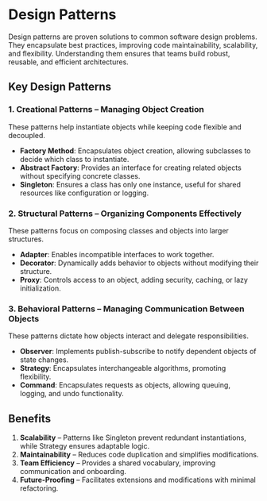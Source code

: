 # Design Patterns

Design patterns are proven solutions to common software design problems. They encapsulate best practices, improving code maintainability, scalability, and flexibility. Understanding them ensures that teams build robust, reusable, and efficient architectures.

## Key Design Patterns

### 1. Creational Patterns – Managing Object Creation

These patterns help instantiate objects while keeping code flexible and decoupled.

- **Factory Method**: Encapsulates object creation, allowing subclasses to decide which class to instantiate.
- **Abstract Factory**: Provides an interface for creating related objects without specifying concrete classes.
- **Singleton**: Ensures a class has only one instance, useful for shared resources like configuration or logging.

### 2. Structural Patterns – Organizing Components Effectively

These patterns focus on composing classes and objects into larger structures.

- **Adapter**: Enables incompatible interfaces to work together.
- **Decorator**: Dynamically adds behavior to objects without modifying their structure.
- **Proxy**: Controls access to an object, adding security, caching, or lazy initialization.

### 3. Behavioral Patterns – Managing Communication Between Objects

These patterns dictate how objects interact and delegate responsibilities.

- **Observer**: Implements publish-subscribe to notify dependent objects of state changes.
- **Strategy**: Encapsulates interchangeable algorithms, promoting flexibility.
- **Command**: Encapsulates requests as objects, allowing queuing, logging, and undo functionality.

## Benefits

1. **Scalability** – Patterns like Singleton prevent redundant instantiations, while Strategy ensures adaptable logic.
2. **Maintainability** – Reduces code duplication and simplifies modifications.
3. **Team Efficiency** – Provides a shared vocabulary, improving communication and onboarding.
4. **Future-Proofing** – Facilitates extensions and modifications with minimal refactoring.
